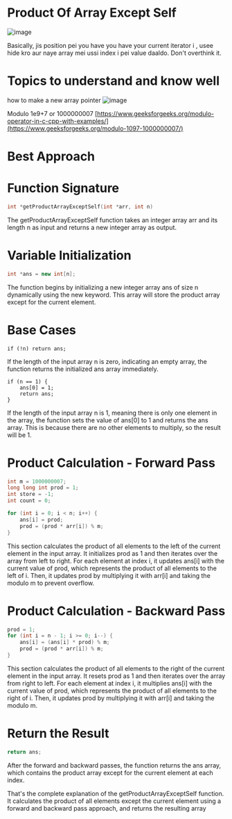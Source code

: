 # Product Of Array Except Self

![image](https://github.com/Bigguysahaj/code-wars-answers/assets/70798888/0474ae38-b521-4472-b695-cca998d4e7f6)

Basically, jis position pei you have you have your current iterator i , usee hide kro aur naye array mei ussi index i pei value daaldo.
Don't overthink it.

# Topics to understand and know well

how to make a new array pointer
![image](https://github.com/Bigguysahaj/code-wars-answers/assets/70798888/61085b78-b186-46ad-a23a-4b558eadce2e)

Modulo 1e9+7 or 1000000007
[https://www.geeksforgeeks.org/modulo-operator-in-c-cpp-with-examples/](https://www.geeksforgeeks.org/modulo-1097-1000000007/)


# Best Approach


# Function Signature

```c++
int *getProductArrayExceptSelf(int *arr, int n)
```
The getProductArrayExceptSelf function takes an integer array arr and its length n as input and returns a new integer array as output.

# Variable Initialization
```c++
int *ans = new int[n];
```
The function begins by initializing a new integer array ans of size n dynamically using the new keyword. This array will store the product array except for the current element.

# Base Cases
```
if (!n) return ans;
```
If the length of the input array n is zero, indicating an empty array, the function returns the initialized ans array immediately.

```
if (n == 1) {
    ans[0] = 1;
    return ans;
}
```
If the length of the input array n is 1, meaning there is only one element in the array, the function sets the value of ans[0] to 1 and returns the ans array. This is because there are no other elements to multiply, so the result will be 1.

# Product Calculation - Forward Pass

```c++
int m = 1000000007;
long long int prod = 1;
int store = -1;
int count = 0;

for (int i = 0; i < n; i++) {
    ans[i] = prod;
    prod = (prod * arr[i]) % m;
}
```
This section calculates the product of all elements to the left of the current element in the input array. It initializes prod as 1 and then iterates over the array from left to right. For each element at index i, it updates ans[i] with the current value of prod, which represents the product of all elements to the left of i. Then, it updates prod by multiplying it with arr[i] and taking the modulo m to prevent overflow.

# Product Calculation - Backward Pass

```c++
prod = 1;
for (int i = n - 1; i >= 0; i--) {
    ans[i] = (ans[i] * prod) % m;
    prod = (prod * arr[i]) % m;
}
```
This section calculates the product of all elements to the right of the current element in the input array. It resets prod as 1 and then iterates over the array from right to left. For each element at index i, it multiplies ans[i] with the current value of prod, which represents the product of all elements to the right of i. Then, it updates prod by multiplying it with arr[i] and taking the modulo m.

# Return the Result

```c++
return ans;
```
After the forward and backward passes, the function returns the ans array, which contains the product array except for the current element at each index.

That's the complete explanation of the getProductArrayExceptSelf function. It calculates the product of all elements except the current element using a forward and backward pass approach, and returns the resulting array
